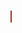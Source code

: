 ﻿
<!DOCTYPE html>
<html>
<head>
    <meta charset="utf-8">
    <title>Game Project Shell</title>
    <script type="text/javascript" src="./gameengine.js"></script>
    <script type="text/javascript" src="./assetmanager.js"></script>
    <script type="text/javascript" src="./main.js"></script>
</head>
<body>
    <canvas id="gameWorld" tabindex="1" width="1366" height="768" style="border: 1px solid brown; background: lightskyblue"></canvas>
</body>
</html> 
